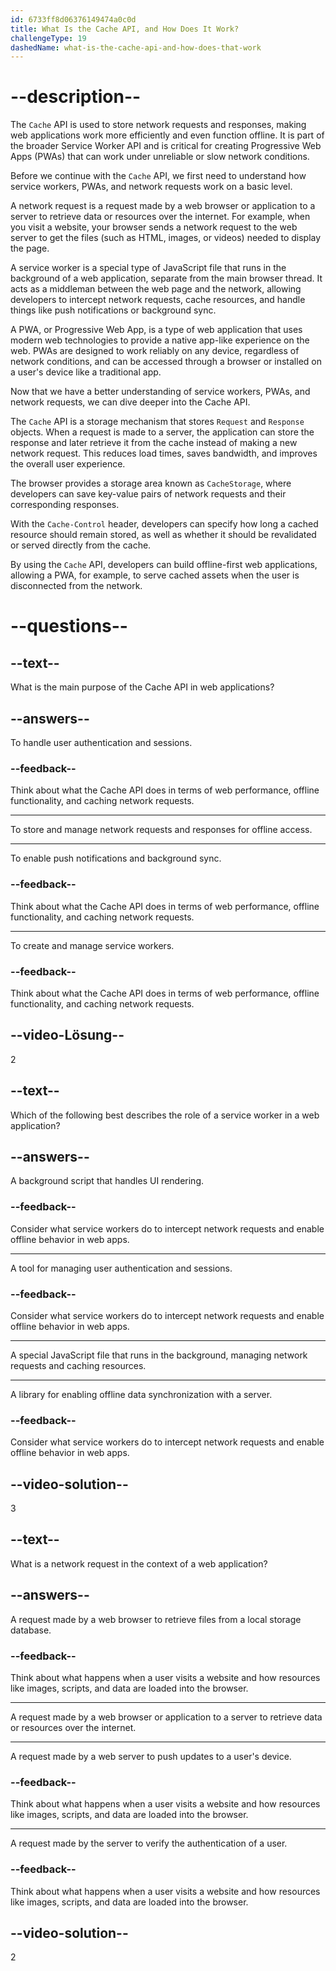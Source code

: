 ```yaml
---
id: 6733ff8d06376149474a0c0d
title: What Is the Cache API, and How Does It Work?
challengeType: 19
dashedName: what-is-the-cache-api-and-how-does-that-work
---
```


# --description--

The `Cache` API is used to store network requests and responses, making web applications work more efficiently and even function offline. It is part of the broader Service Worker API and is critical for creating Progressive Web Apps (PWAs) that can work under unreliable or slow network conditions.

Before we continue with the `Cache` API, we first need to understand how service workers, PWAs, and network requests work on a basic level.

A network request is a request made by a web browser or application to a server to retrieve data or resources over the internet. For example, when you visit a website, your browser sends a network request to the web server to get the files (such as HTML, images, or videos) needed to display the page.

A service worker is a special type of JavaScript file that runs in the background of a web application, separate from the main browser thread. It acts as a middleman between the web page and the network, allowing developers to intercept network requests, cache resources, and handle things like push notifications or background sync.

A PWA, or Progressive Web App, is a type of web application that uses modern web technologies to provide a native app-like experience on the web. PWAs are designed to work reliably on any device, regardless of network conditions, and can be accessed through a browser or installed on a user's device like a traditional app.

Now that we have a better understanding of service workers, PWAs, and network requests, we can dive deeper into the Cache API.

The `Cache` API is a storage mechanism that stores `Request` and `Response` objects. When a request is made to a server, the application can store the response and later retrieve it from the cache instead of making a new network request. This reduces load times, saves bandwidth, and improves the overall user experience.

The browser provides a storage area known as `CacheStorage`, where developers can save key-value pairs of network requests and their corresponding responses.

With the `Cache-Control` header, developers can specify how long a cached resource should remain stored, as well as whether it should be revalidated or served directly from the cache.

By using the `Cache` API, developers can build offline-first web applications, allowing a PWA, for example, to serve cached assets when the user is disconnected from the network.

# --questions--

## --text--

What is the main purpose of the Cache API in web applications?

## --answers--

To handle user authentication and sessions.

### --feedback--

Think about what the Cache API does in terms of web performance, offline functionality, and caching network requests.

---

To store and manage network requests and responses for offline access.

---

To enable push notifications and background sync.

### --feedback--

Think about what the Cache API does in terms of web performance, offline functionality, and caching network requests.

---

To create and manage service workers.

### --feedback--

Think about what the Cache API does in terms of web performance, offline functionality, and caching network requests.

## --video-Lösung--

2

## --text--

Which of the following best describes the role of a service worker in a web application?

## --answers--

A background script that handles UI rendering.

### --feedback--

Consider what service workers do to intercept network requests and enable offline behavior in web apps.

---

A tool for managing user authentication and sessions.

### --feedback--

Consider what service workers do to intercept network requests and enable offline behavior in web apps.

---

A special JavaScript file that runs in the background, managing network requests and caching resources.

---

A library for enabling offline data synchronization with a server.

### --feedback--

Consider what service workers do to intercept network requests and enable offline behavior in web apps.

## --video-solution--

3

## --text--

What is a network request in the context of a web application?

## --answers--

A request made by a web browser to retrieve files from a local storage database.

### --feedback--

Think about what happens when a user visits a website and how resources like images, scripts, and data are loaded into the browser.

---

A request made by a web browser or application to a server to retrieve data or resources over the internet.

---

A request made by a web server to push updates to a user's device.

### --feedback--

Think about what happens when a user visits a website and how resources like images, scripts, and data are loaded into the browser.

---

A request made by the server to verify the authentication of a user.

### --feedback--

Think about what happens when a user visits a website and how resources like images, scripts, and data are loaded into the browser.

## --video-solution--

2
